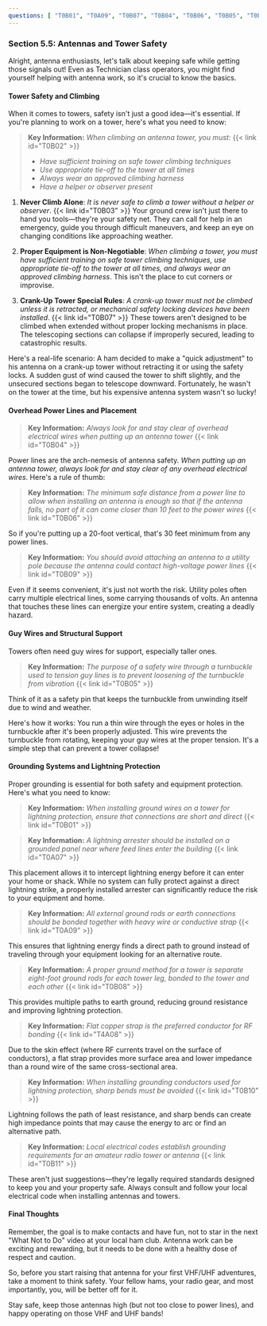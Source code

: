 ```yaml
---
questions: [ "T0B01", "T0A09", "T0B07", "T0B04", "T0B06", "T0B05", "T0B03", "T4A08", "T0B10", "T0B09", "T0B11", "T0A07", "T0B08", "T0B02" ]
---
```


### Section 5.5: Antennas and Tower Safety

Alright, antenna enthusiasts, let's talk about keeping safe while getting those signals out! Even as Technician class operators, you might find yourself helping with antenna work, so it's crucial to know the basics.

#### Tower Safety and Climbing

When it comes to towers, safety isn't just a good idea—it's essential. If you're planning to work on a tower, here's what you need to know:

> **Key Information:** *When climbing an antenna tower, you must:* {{< link id="T0B02" >}}
> - *Have sufficient training on safe tower climbing techniques*
> - *Use appropriate tie-off to the tower at all times*
> - *Always wear an approved climbing harness*
> - *Have a helper or observer present*

1. **Never Climb Alone**: *It is never safe to climb a tower without a helper or observer*. {{< link id="T0B03" >}} Your ground crew isn't just there to hand you tools—they're your safety net. They can call for help in an emergency, guide you through difficult maneuvers, and keep an eye on changing conditions like approaching weather.

2. **Proper Equipment is Non-Negotiable**: *When climbing a tower, you must have sufficient training on safe tower climbing techniques, use appropriate tie-off to the tower at all times, and always wear an approved climbing harness*. This isn't the place to cut corners or improvise.

3. **Crank-Up Tower Special Rules**: *A crank-up tower must not be climbed unless it is retracted, or mechanical safety locking devices have been installed*. {{< link id="T0B07" >}} These towers aren't designed to be climbed when extended without proper locking mechanisms in place. The telescoping sections can collapse if improperly secured, leading to catastrophic results.

Here's a real-life scenario: A ham decided to make a "quick adjustment" to his antenna on a crank-up tower without retracting it or using the safety locks. A sudden gust of wind caused the tower to shift slightly, and the unsecured sections began to telescope downward. Fortunately, he wasn't on the tower at the time, but his expensive antenna system wasn't so lucky!

#### Overhead Power Lines and Placement

> **Key Information:** *Always look for and stay clear of overhead electrical wires when putting up an antenna tower* {{< link id="T0B04" >}}

Power lines are the arch-nemesis of antenna safety. *When putting up an antenna tower, always look for and stay clear of any overhead electrical wires*. Here's a rule of thumb:

> **Key Information:** *The minimum safe distance from a power line to allow when installing an antenna is enough so that if the antenna falls, no part of it can come closer than 10 feet to the power wires* {{< link id="T0B06" >}}

So if you're putting up a 20-foot vertical, that's 30 feet minimum from any power lines.

> **Key Information:** *You should avoid attaching an antenna to a utility pole because the antenna could contact high-voltage power lines* {{< link id="T0B09" >}}

Even if it seems convenient, it's just not worth the risk. Utility poles often carry multiple electrical lines, some carrying thousands of volts. An antenna that touches these lines can energize your entire system, creating a deadly hazard.

#### Guy Wires and Structural Support

Towers often need guy wires for support, especially taller ones.

> **Key Information:** *The purpose of a safety wire through a turnbuckle used to tension guy lines is to prevent loosening of the turnbuckle from vibration* {{< link id="T0B05" >}}

Think of it as a safety pin that keeps the turnbuckle from unwinding itself due to wind and weather.

Here's how it works: You run a thin wire through the eyes or holes in the turnbuckle after it's been properly adjusted. This wire prevents the turnbuckle from rotating, keeping your guy wires at the proper tension. It's a simple step that can prevent a tower collapse!

#### Grounding Systems and Lightning Protection

Proper grounding is essential for both safety and equipment protection. Here's what you need to know:

> **Key Information:** *When installing ground wires on a tower for lightning protection, ensure that connections are short and direct* {{< link id="T0B01" >}}

> **Key Information:** *A lightning arrester should be installed on a grounded panel near where feed lines enter the building* {{< link id="T0A07" >}}

This placement allows it to intercept lightning energy before it can enter your home or shack. While no system can fully protect against a direct lightning strike, a properly installed arrester can significantly reduce the risk to your equipment and home.

> **Key Information:** *All external ground rods or earth connections should be bonded together with heavy wire or conductive strap* {{< link id="T0A09" >}}

This ensures that lightning energy finds a direct path to ground instead of traveling through your equipment looking for an alternative route.

> **Key Information:** *A proper ground method for a tower is separate eight-foot ground rods for each tower leg, bonded to the tower and each other* {{< link id="T0B08" >}}

This provides multiple paths to earth ground, reducing ground resistance and improving lightning protection.

> **Key Information:** *Flat copper strap is the preferred conductor for RF bonding* {{< link id="T4A08" >}}

Due to the skin effect (where RF currents travel on the surface of conductors), a flat strap provides more surface area and lower impedance than a round wire of the same cross-sectional area.

> **Key Information:** *When installing grounding conductors used for lightning protection, sharp bends must be avoided* {{< link id="T0B10" >}}

Lightning follows the path of least resistance, and sharp bends can create high impedance points that may cause the energy to arc or find an alternative path.

> **Key Information:** *Local electrical codes establish grounding requirements for an amateur radio tower or antenna* {{< link id="T0B11" >}}

These aren't just suggestions—they're legally required standards designed to keep you and your property safe. Always consult and follow your local electrical code when installing antennas and towers.

#### Final Thoughts

Remember, the goal is to make contacts and have fun, not to star in the next "What Not to Do" video at your local ham club. Antenna work can be exciting and rewarding, but it needs to be done with a healthy dose of respect and caution.

So, before you start raising that antenna for your first VHF/UHF adventures, take a moment to think safety. Your fellow hams, your radio gear, and most importantly, you, will be better off for it.

Stay safe, keep those antennas high (but not too close to power lines), and happy operating on those VHF and UHF bands!
